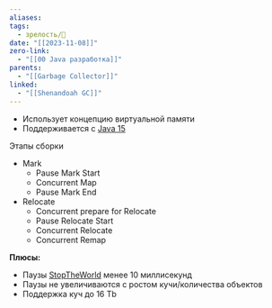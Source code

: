 ```yaml
---
aliases: 
tags:
  - зрелость/🌱
date: "[[2023-11-08]]"
zero-link:
  - "[[00 Java разработка]]"
parents:
  - "[[Garbage Collector]]"
linked:
  - "[[Shenandoah GC]]"
---
```

- Использует концепцию виртуальной памяти
- Поддерживается с [Java 15](Java%2015.md)

Этапы сборки
- Mark
	- Pause Mark Start
	- Concurrent Map
	- Pause Mark End
- Relocate
	- Concurrent prepare for Relocate
	- Pause Relocate Start
	- Concurrent Relocate
	- Concurrent Remap

**Плюсы:**
- Паузы [StopTheWorld](StopTheWorld.md) менее 10 миллисекунд
- Паузы не увеличиваются с ростом кучи/количества объектов
- Поддержка куч до 16 Tb